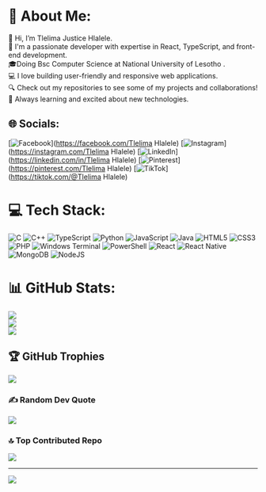 # 💫 About Me:
👋 Hi, I’m Tlelima Justice Hlalele.<br>🌟 I'm a passionate developer with expertise in React, TypeScript, and front-end development.  <br>🎓Doing Bsc Computer Science at National University of Lesotho .  <br>💻 I love building user-friendly and responsive web applications.  <br>🔍 Check out my repositories to see some of my projects and collaborations!  <br>🚀 Always learning and excited about new technologies.  <br>


## 🌐 Socials:
[![Facebook](https://img.shields.io/badge/Facebook-%231877F2.svg?logo=Facebook&logoColor=white)](https://facebook.com/Tlelima Hlalele) [![Instagram](https://img.shields.io/badge/Instagram-%23E4405F.svg?logo=Instagram&logoColor=white)](https://instagram.com/Tlelima Hlalele) [![LinkedIn](https://img.shields.io/badge/LinkedIn-%230077B5.svg?logo=linkedin&logoColor=white)](https://linkedin.com/in/Tlelima Hlalele) [![Pinterest](https://img.shields.io/badge/Pinterest-%23E60023.svg?logo=Pinterest&logoColor=white)](https://pinterest.com/Tlelima Hlalele) [![TikTok](https://img.shields.io/badge/TikTok-%23000000.svg?logo=TikTok&logoColor=white)](https://tiktok.com/@Tlelima Hlalele) 

# 💻 Tech Stack:
![C](https://img.shields.io/badge/c-%2300599C.svg?style=for-the-badge&logo=c&logoColor=white) ![C++](https://img.shields.io/badge/c++-%2300599C.svg?style=for-the-badge&logo=c%2B%2B&logoColor=white) ![TypeScript](https://img.shields.io/badge/typescript-%23007ACC.svg?style=for-the-badge&logo=typescript&logoColor=white) ![Python](https://img.shields.io/badge/python-3670A0?style=for-the-badge&logo=python&logoColor=ffdd54) ![JavaScript](https://img.shields.io/badge/javascript-%23323330.svg?style=for-the-badge&logo=javascript&logoColor=%23F7DF1E) ![Java](https://img.shields.io/badge/java-%23ED8B00.svg?style=for-the-badge&logo=openjdk&logoColor=white) ![HTML5](https://img.shields.io/badge/html5-%23E34F26.svg?style=for-the-badge&logo=html5&logoColor=white) ![CSS3](https://img.shields.io/badge/css3-%231572B6.svg?style=for-the-badge&logo=css3&logoColor=white) ![PHP](https://img.shields.io/badge/php-%23777BB4.svg?style=for-the-badge&logo=php&logoColor=white) ![Windows Terminal](https://img.shields.io/badge/Windows%20Terminal-%234D4D4D.svg?style=for-the-badge&logo=windows-terminal&logoColor=white) ![PowerShell](https://img.shields.io/badge/PowerShell-%235391FE.svg?style=for-the-badge&logo=powershell&logoColor=white) ![React](https://img.shields.io/badge/react-%2320232a.svg?style=for-the-badge&logo=react&logoColor=%2361DAFB) ![React Native](https://img.shields.io/badge/react_native-%2320232a.svg?style=for-the-badge&logo=react&logoColor=%2361DAFB) ![MongoDB](https://img.shields.io/badge/MongoDB-%234ea94b.svg?style=for-the-badge&logo=mongodb&logoColor=white) ![NodeJS](https://img.shields.io/badge/node.js-6DA55F?style=for-the-badge&logo=node.js&logoColor=white)
# 📊 GitHub Stats:
![](https://github-readme-stats.vercel.app/api?username=Stledy&theme=dark&hide_border=false&include_all_commits=true&count_private=true)<br/>
![](https://github-readme-streak-stats.herokuapp.com/?user=Stledy&theme=dark&hide_border=false)<br/>
![](https://github-readme-stats.vercel.app/api/top-langs/?username=Stledy&theme=dark&hide_border=false&include_all_commits=true&count_private=true&layout=compact)

## 🏆 GitHub Trophies
![](https://github-profile-trophy.vercel.app/?username=Stledy&theme=shadow_blue&no-frame=true&no-bg=true&margin-w=4)

### ✍️ Random Dev Quote
![](https://quotes-github-readme.vercel.app/api?type=horizontal&theme=radical)

### 🔝 Top Contributed Repo
![](https://github-contributor-stats.vercel.app/api?username=Stledy&limit=5&theme=shadow_blue&combine_all_yearly_contributions=true)

---
[![](https://visitcount.itsvg.in/api?id=Stledy&icon=6&color=1)](https://visitcount.itsvg.in)

<!-- Proudly created with GPRM ( https://gprm.itsvg.in ) -->
